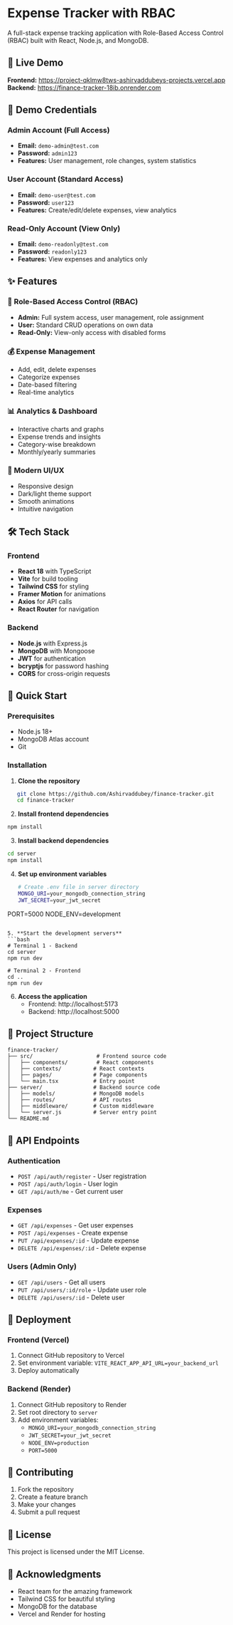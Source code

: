 # Expense Tracker with RBAC

A full-stack expense tracking application with Role-Based Access Control (RBAC) built with React, Node.js, and MongoDB.

## 🚀 Live Demo

**Frontend:** https://project-qklmw8tws-ashirvaddubeys-projects.vercel.app  
**Backend:** https://finance-tracker-18ib.onrender.com

## 🎯 Demo Credentials

### Admin Account (Full Access)
- **Email:** `demo-admin@test.com`
- **Password:** `admin123`
- **Features:** User management, role changes, system statistics

### User Account (Standard Access)
- **Email:** `demo-user@test.com`
- **Password:** `user123`
- **Features:** Create/edit/delete expenses, view analytics

### Read-Only Account (View Only)
- **Email:** `demo-readonly@test.com`
- **Password:** `readonly123`
- **Features:** View expenses and analytics only

## ✨ Features

### 🔐 Role-Based Access Control (RBAC)
- **Admin:** Full system access, user management, role assignment
- **User:** Standard CRUD operations on own data
- **Read-Only:** View-only access with disabled forms

### 💰 Expense Management
- Add, edit, delete expenses
- Categorize expenses
- Date-based filtering
- Real-time analytics

### 📊 Analytics & Dashboard
- Interactive charts and graphs
- Expense trends and insights
- Category-wise breakdown
- Monthly/yearly summaries

### 🎨 Modern UI/UX
- Responsive design
- Dark/light theme support
- Smooth animations
- Intuitive navigation

## 🛠️ Tech Stack

### Frontend
- **React 18** with TypeScript
- **Vite** for build tooling
- **Tailwind CSS** for styling
- **Framer Motion** for animations
- **Axios** for API calls
- **React Router** for navigation

### Backend
- **Node.js** with Express.js
- **MongoDB** with Mongoose
- **JWT** for authentication
- **bcryptjs** for password hashing
- **CORS** for cross-origin requests

## 🚀 Quick Start

### Prerequisites
- Node.js 18+
- MongoDB Atlas account
- Git

### Installation

1. **Clone the repository**
```bash
   git clone https://github.com/Ashirvaddubey/finance-tracker.git
   cd finance-tracker
```

2. **Install frontend dependencies**
```bash
npm install
```

3. **Install backend dependencies**
```bash
cd server
npm install
```

4. **Set up environment variables**
   ```bash
   # Create .env file in server directory
   MONGO_URI=your_mongodb_connection_string
   JWT_SECRET=your_jwt_secret
PORT=5000
   NODE_ENV=development
   ```

5. **Start the development servers**
```bash
   # Terminal 1 - Backend
cd server
npm run dev

   # Terminal 2 - Frontend
   cd ..
npm run dev
```

6. **Access the application**
   - Frontend: http://localhost:5173
   - Backend: http://localhost:5000

## 📁 Project Structure

```
finance-tracker/
├── src/                    # Frontend source code
│   ├── components/         # React components
│   ├── contexts/          # React contexts
│   ├── pages/             # Page components
│   └── main.tsx           # Entry point
├── server/                # Backend source code
│   ├── models/            # MongoDB models
│   ├── routes/            # API routes
│   ├── middleware/        # Custom middleware
│   └── server.js          # Server entry point
└── README.md
```

## 🔧 API Endpoints

### Authentication
- `POST /api/auth/register` - User registration
- `POST /api/auth/login` - User login
- `GET /api/auth/me` - Get current user

### Expenses
- `GET /api/expenses` - Get user expenses
- `POST /api/expenses` - Create expense
- `PUT /api/expenses/:id` - Update expense
- `DELETE /api/expenses/:id` - Delete expense

### Users (Admin Only)
- `GET /api/users` - Get all users
- `PUT /api/users/:id/role` - Update user role
- `DELETE /api/users/:id` - Delete user

## 🚀 Deployment

### Frontend (Vercel)
1. Connect GitHub repository to Vercel
2. Set environment variable: `VITE_REACT_APP_API_URL=your_backend_url`
3. Deploy automatically

### Backend (Render)
1. Connect GitHub repository to Render
2. Set root directory to `server`
3. Add environment variables:
   - `MONGO_URI=your_mongodb_connection_string`
   - `JWT_SECRET=your_jwt_secret`
   - `NODE_ENV=production`
   - `PORT=5000`

## 🤝 Contributing

1. Fork the repository
2. Create a feature branch
3. Make your changes
4. Submit a pull request

## 📄 License

This project is licensed under the MIT License.

## 🙏 Acknowledgments

- React team for the amazing framework
- Tailwind CSS for beautiful styling
- MongoDB for the database
- Vercel and Render for hosting